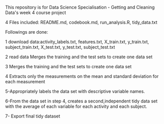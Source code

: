 This repository is for Data Science Specialisation - Getting and Cleaning Data's week 4 course project

4 Files included: README.md, codebook.md, run_analysis.R, tidy_data.txt

Followings are done:

1 download data:activity_labels.txt, features.txt, X_train.txt, y_train.txt, subject_train.txt, X_test.txt, y_test.txt, subject_test.txt

2 read data Merges the training and the test sets to create one data set

3 Merges the training and the test sets to create one data set

4 Extracts only the measurements on the mean and standard deviation for each measurement

5-Appropriately labels the data set with descriptive variable names.

6-From the data set in step 4, creates a second,independent tidy data set with the average of each variable for each activity and each subject.

7- Export final tidy dataset
